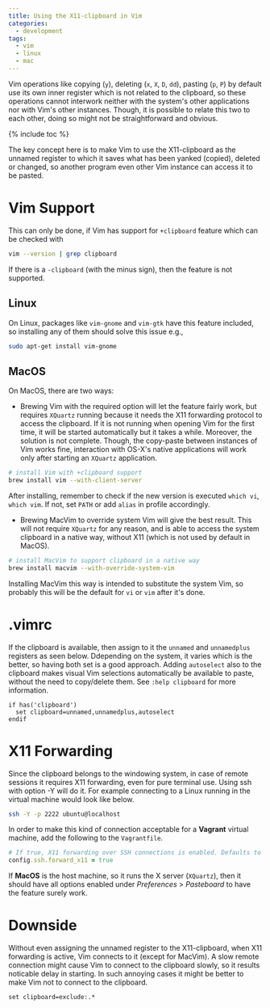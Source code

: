 ```yaml
---
title: Using the X11-clipboard in Vim
categories:
  - development
tags:
  - vim
  - linux
  - mac
---
```


Vim operations like copying (`y`), deleting (`x`, `X`, `D`, `dd`), pasting (`p`, `P`)
by default use its own inner register which is not related to the clipboard, so these
operations cannot interwork neither with the system's other applications nor with Vim's
other instances. Though, it is possible to relate this two to each other, 
doing so might not be straightforward and obvious.

{% include toc %}

The key concept here is to make Vim to use the X11-clipboard as the unnamed
register to which it saves what has been yanked (copied), deleted or changed, so
another program even other Vim instance can access it to be pasted.

# Vim Support

This can only be done, if Vim has support for `+clipboard` feature which can be
checked with

```bash
vim --version | grep clipboard
```
If there is a `-clipboard` (with the minus sign), then the feature is not supported.

## Linux

On Linux, packages like `vim-gnome` and `vim-gtk` have this feature
included, so installing any of them should solve this issue e.g.,

```bash
sudo apt-get install vim-gnome
```

## MacOS

On MacOS, there are two ways:

- Brewing Vim with the required option will let the feature fairly work, but requires
  `XQuartz` running because it needs the X11 forwarding protocol to access the
  clipboard. If it is not running when opening Vim for the first time, it will be
  started automatically but it takes a while. Moreover, the solution is not complete.
  Though, the copy-paste between instances of Vim works fine, interaction with OS-X's
  native applications will work only after starting an `XQuartz` application.

```bash
# install Vim with +clipboard support
brew install vim --with-client-server
```
After installing, remember to check if the new version is executed
`which vi`, `which vim`. If not, set `PATH` or add `alias` in profile accordingly.

- Brewing MacVim to override system Vim will give the best result. This will not
  require `XQuartz` for any reason, and is able to access the system clipboard
  in a native way, without X11 (which is not used by default in MacOS).
  
```bash
# install MacVim to support clipboard in a native way
brew install macvim --with-override-system-vim
```

Installing MacVim this way is intended to substitute the system Vim, so probably
this will be the default for `vi` or `vim` after it's done.

# .vimrc

If the clipboard is available, then assign to it the `unnamed` and `unnamedplus`
registers as seen below. Ddepending on the system, it varies which is the better,
so having both set is a good approach. Adding `autoselect` also to the clipboard
makes visual Vim selections automatically be available to paste, without the
need to copy/delete them. See `:help clipboard` for more information.

```vimscript
if has('clipboard')
  set clipboard=unnamed,unnamedplus,autoselect
endif
```

# X11 Forwarding

Since the clipboard belongs to the windowing system, in case of remote
sessions it requires X11 forwarding, even for pure terminal use. Using ssh
with option -Y will do it. For example connecting to a Linux running in the
virtual machine would look like below.

```bash
ssh -Y -p 2222 ubuntu@localhost
```

In order to make this kind of connection acceptable for a **Vagrant** virtual
machine, add the following to the `Vagrantfile`.

```ruby
# If true, X11 forwarding over SSH connections is enabled. Defaults to false.
config.ssh.forward_x11 = true
```

If **MacOS** is the host machine, so it runs the X server (`XQuartz`), then it
should have all options enabled under _Preferences_ > _Pasteboard_  to have the
feature surely work.

# Downside

Without even assigning the unnamed register to the X11-clipboard, when X11 forwarding
is active, Vim connects to it (except for MacVim). A slow remote connection might cause
Vim to connect to the clipboard slowly, so it results noticable delay in starting.
In such annoying cases it might be better to make Vim not to connect to the clipboard.

```vimscript
set clipboard=exclude:.*
```
